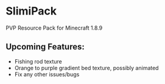 # SlimiPack
PVP Resource Pack for Minecraft 1.8.9

## Upcoming Features:
- Fishing rod texture
- Orange to purple gradient bed texture, possibly animated
- Fix any other issues/bugs
